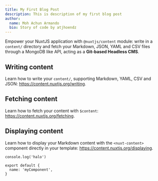```yaml
---
title: My First Blog Post
description: This is description of my first blog post
author:
  name: Moh Achun Armando
  bio: Story of code by atjhoendz
---
```


Empower your NuxtJS application with `@nuxtjs/content` module: write in a `content/` directory and fetch your Markdown, JSON, YAML and CSV files through a MongoDB like API, acting as a **Git-based Headless CMS**.

## Writing content

Learn how to write your `content/`, supporting Markdown, YAML, CSV and JSON: https://content.nuxtjs.org/writing.

## Fetching content

Learn how to fetch your content with `$content`: https://content.nuxtjs.org/fetching.

## Displaying content

Learn how to display your Markdown content with the `<nuxt-content>` component directly in your template: https://content.nuxtjs.org/displaying.

```javascript{1,3-5}[server.js]
console.log('halo')

export default {
  name: 'myComponent',
}
```

<info-box>
  <template #info-box>
    This is a vue component inside markdown using slots
  </template>
</info-box>
